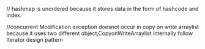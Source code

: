 // hashmap is unordered because it stores data in the form of hashcode and index.

//concurrent Modification exception doesnot occur in copy on write arraylist because it uses two different object,CopyonWriteArraylist internally follow Iterator design pattern

